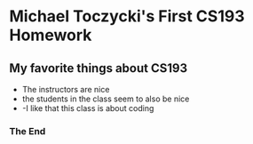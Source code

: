# Michael Toczycki's First CS193 Homework
## My favorite things about CS193
- The instructors are nice
- the students in the class seem to also be nice
- -I like that this class is about coding
### The End
